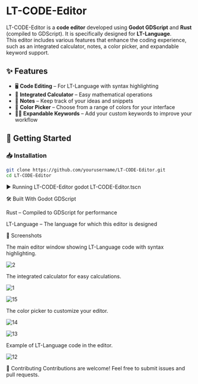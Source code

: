 # **LT-CODE-Editor**

LT-CODE-Editor is a **code editor** developed using **Godot GDScript** and **Rust** (compiled to GDScript). It is specifically designed for **LT-Language**.  
This editor includes various features that enhance the coding experience, such as an integrated calculator, notes, a color picker, and expandable keyword support.

## ✨ Features

- 🖥 **Code Editing** – For LT-Language with syntax highlighting  
- 🔢 **Integrated Calculator** – Easy mathematical operations  
- 📝 **Notes** – Keep track of your ideas and snippets  
- 🎨 **Color Picker** – Choose from a range of colors for your interface  
- 🧑‍💻 **Expandable Keywords** – Add your custom keywords to improve your workflow  

## 🚀 Getting Started

### 📥 Installation

```sh
git clone https://github.com/yourusername/LT-CODE-Editor.git
cd LT-CODE-Editor
```

▶ Running LT-CODE-Editor
godot LT-CODE-Editor.tscn

🛠 Built With
Godot GDScript

Rust – Compiled to GDScript for performance

LT-Language – The language for which this editor is designed

📖 Screenshots

The main editor window showing LT-Language code with syntax highlighting.

![2](https://github.com/user-attachments/assets/bac931b5-ba5e-497b-8202-30299707399e)

The integrated calculator for easy calculations.

![1](https://github.com/user-attachments/assets/092e5503-b530-47d7-988f-5bbf935b3d91)


![15](https://github.com/user-attachments/assets/ad17d4c6-6428-4a6e-b00a-818b633814f0)

The color picker to customize your editor.

![14](https://github.com/user-attachments/assets/d478a15c-3903-4f79-bf4f-7cc908a794f6)



![13](https://github.com/user-attachments/assets/4fea5dcd-2c94-47ba-ab6b-2854f65b9f36)

Example of LT-Language code in the editor.

![12](https://github.com/user-attachments/assets/dbf699b2-5fa0-4352-84dd-4d685ef9acf8)


🤝 Contributing
Contributions are welcome! Feel free to submit issues and pull requests.


